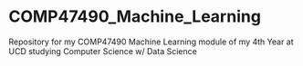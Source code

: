 # COMP47490_Machine_Learning
Repository for my COMP47490 Machine Learning module of my 4th Year at UCD studying Computer Science w/ Data Science
